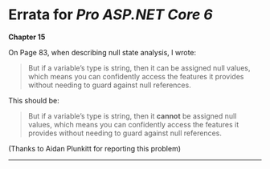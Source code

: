 # Errata for *Pro ASP.NET Core 6*

**Chapter 15**

On Page 83, when describing null state analysis, I wrote:

>But if a variable’s type is string, then it can be assigned null values, which means you can confidently access the features it provides without needing to guard against null references.

This should be:

>But if a variable’s type is string, then it <b>cannot</b> be assigned null values, which means you can confidently access the features it provides without needing to guard against null references.

(Thanks to Aidan Plunkitt for reporting this problem)
***
